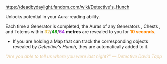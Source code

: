 https://deadbydaylight.fandom.com/wiki/Detective's_Hunch

<p>Unlocks potential in your Aura-reading ability.
<p>Each time a Generator is completed, the Auras  of any Generators , Chests , and Totems  within <span class="clr" style="color: #e8c252;"><b>32</b></span>/<span class="clr" style="color: #199b1e;"><b>48</b></span>/<span class="clr" style="color: #ac3ee3;"><b>64</b></span> <b>metres</b> are revealed to you for <b><span class="clr clr6" style="color: #ff8800 ;">10 seconds</span></b>.
</p>
<ul><li>If you are holding a Map  that can track the corresponding objects revealed by <i>Detective's Hunch</i>, they are automatically added to it.</li></ul>
<p><i><span class="clr clr9" style="color: #e7cda2 ;">"Are you able to tell us where you were last night?" — Detective David Tapp</span></i>
</p>
</p>